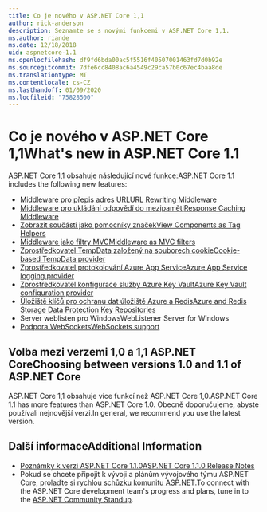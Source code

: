 ```yaml
---
title: Co je nového v ASP.NET Core 1,1
author: rick-anderson
description: Seznamte se s novými funkcemi v ASP.NET Core 1,1.
ms.author: riande
ms.date: 12/18/2018
uid: aspnetcore-1.1
ms.openlocfilehash: df9fd6bda00ac5f5516f40507001463fd7d0b92e
ms.sourcegitcommit: 7dfe6cc8408ac6a4549c29ca57b0c67ec4baa8de
ms.translationtype: MT
ms.contentlocale: cs-CZ
ms.lasthandoff: 01/09/2020
ms.locfileid: "75828500"
---
```

# <a name="whats-new-in-aspnet-core-11"></a><span data-ttu-id="8daa5-103">Co je nového v ASP.NET Core 1,1</span><span class="sxs-lookup"><span data-stu-id="8daa5-103">What's new in ASP.NET Core 1.1</span></span>

<span data-ttu-id="8daa5-104">ASP.NET Core 1,1 obsahuje následující nové funkce:</span><span class="sxs-lookup"><span data-stu-id="8daa5-104">ASP.NET Core 1.1 includes the following new features:</span></span>

- [<span data-ttu-id="8daa5-105">Middleware pro přepis adres URL</span><span class="sxs-lookup"><span data-stu-id="8daa5-105">URL Rewriting Middleware</span></span>](xref:fundamentals/url-rewriting)
- [<span data-ttu-id="8daa5-106">Middleware pro ukládání odpovědí do mezipaměti</span><span class="sxs-lookup"><span data-stu-id="8daa5-106">Response Caching Middleware</span></span>](xref:performance/caching/middleware)
- [<span data-ttu-id="8daa5-107">Zobrazit součásti jako pomocníky značek</span><span class="sxs-lookup"><span data-stu-id="8daa5-107">View Components as Tag Helpers</span></span>](xref:mvc/views/view-components#invoking-a-view-component-as-a-tag-helper)
- [<span data-ttu-id="8daa5-108">Middleware jako filtry MVC</span><span class="sxs-lookup"><span data-stu-id="8daa5-108">Middleware as MVC filters</span></span>](xref:mvc/controllers/filters#using-middleware-in-the-filter-pipeline)
- [<span data-ttu-id="8daa5-109">Zprostředkovatel TempData založený na souborech cookie</span><span class="sxs-lookup"><span data-stu-id="8daa5-109">Cookie-based TempData provider</span></span>](xref:fundamentals/app-state#tempdata)
- [<span data-ttu-id="8daa5-110">Zprostředkovatel protokolování Azure App Service</span><span class="sxs-lookup"><span data-stu-id="8daa5-110">Azure App Service logging provider</span></span>](xref:fundamentals/logging/index#azure-app-service-provider)
- [<span data-ttu-id="8daa5-111">Zprostředkovatel konfigurace služby Azure Key Vault</span><span class="sxs-lookup"><span data-stu-id="8daa5-111">Azure Key Vault configuration provider</span></span>](xref:security/key-vault-configuration)
- [<span data-ttu-id="8daa5-112">Úložiště klíčů pro ochranu dat úložiště Azure a Redis</span><span class="sxs-lookup"><span data-stu-id="8daa5-112">Azure and Redis Storage Data Protection Key Repositories</span></span>](xref:security/data-protection/implementation/key-storage-providers)
- <span data-ttu-id="8daa5-113">Server weblisten pro Windows</span><span class="sxs-lookup"><span data-stu-id="8daa5-113">WebListener Server for Windows</span></span>
- [<span data-ttu-id="8daa5-114">Podpora WebSockets</span><span class="sxs-lookup"><span data-stu-id="8daa5-114">WebSockets support</span></span>](xref:fundamentals/websockets)

## <a name="choosing-between-versions-10-and-11-of-aspnet-core"></a><span data-ttu-id="8daa5-115">Volba mezi verzemi 1,0 a 1,1 ASP.NET Core</span><span class="sxs-lookup"><span data-stu-id="8daa5-115">Choosing between versions 1.0 and 1.1 of ASP.NET Core</span></span>

<span data-ttu-id="8daa5-116">ASP.NET Core 1,1 obsahuje více funkcí než ASP.NET Core 1,0.</span><span class="sxs-lookup"><span data-stu-id="8daa5-116">ASP.NET Core 1.1 has more features than ASP.NET Core 1.0.</span></span> <span data-ttu-id="8daa5-117">Obecně doporučujeme, abyste používali nejnovější verzi.</span><span class="sxs-lookup"><span data-stu-id="8daa5-117">In general, we recommend you use the latest version.</span></span>

## <a name="additional-information"></a><span data-ttu-id="8daa5-118">Další informace</span><span class="sxs-lookup"><span data-stu-id="8daa5-118">Additional Information</span></span>

- [<span data-ttu-id="8daa5-119">Poznámky k verzi ASP.NET Core 1.1.0</span><span class="sxs-lookup"><span data-stu-id="8daa5-119">ASP.NET Core 1.1.0 Release Notes</span></span>](https://github.com/dotnet/aspnetcore/releases/tag/1.1.0)
- <span data-ttu-id="8daa5-120">Pokud se chcete připojit k vývoji a plánům vývojového týmu ASP.NET Core, prolaďte si [rychlou schůzku komunitu ASP.NET](https://live.asp.net/).</span><span class="sxs-lookup"><span data-stu-id="8daa5-120">To connect with the ASP.NET Core development team's progress and plans, tune in to the [ASP.NET Community Standup](https://live.asp.net/).</span></span>
